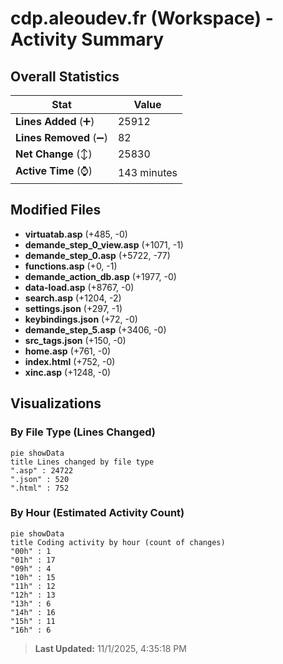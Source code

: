# cdp.aleoudev.fr (Workspace) - Activity Summary 

## Overall Statistics

| Stat                   | Value                                                             |
| ---------------------- | ----------------------------------------------------------------- |
| **Lines Added** (➕)   | 25912                                          |
| **Lines Removed** (➖) | 82                                        |
| **Net Change** (↕)    | 25830                |
| **Active Time** (⌚)   | 143 minutes |


## Modified Files
- **virtuatab.asp** (+485, -0)
- **demande_step_0_view.asp** (+1071, -1)
- **demande_step_0.asp** (+5722, -77)
- **functions.asp** (+0, -1)
- **demande_action_db.asp** (+1977, -0)
- **data-load.asp** (+8767, -0)
- **search.asp** (+1204, -2)
- **settings.json** (+297, -1)
- **keybindings.json** (+72, -0)
- **demande_step_5.asp** (+3406, -0)
- **src_tags.json** (+150, -0)
- **home.asp** (+761, -0)
- **index.html** (+752, -0)
- **xinc.asp** (+1248, -0)

## Visualizations

### By File Type (Lines Changed)

```mermaid
pie showData
title Lines changed by file type
".asp" : 24722
".json" : 520
".html" : 752
```

### By Hour (Estimated Activity Count)

```mermaid
pie showData
title Coding activity by hour (count of changes)
"00h" : 1
"01h" : 17
"09h" : 4
"10h" : 15
"11h" : 12
"12h" : 13
"13h" : 6
"14h" : 16
"15h" : 11
"16h" : 6
```


> **Last Updated:** 11/1/2025, 4:35:18 PM